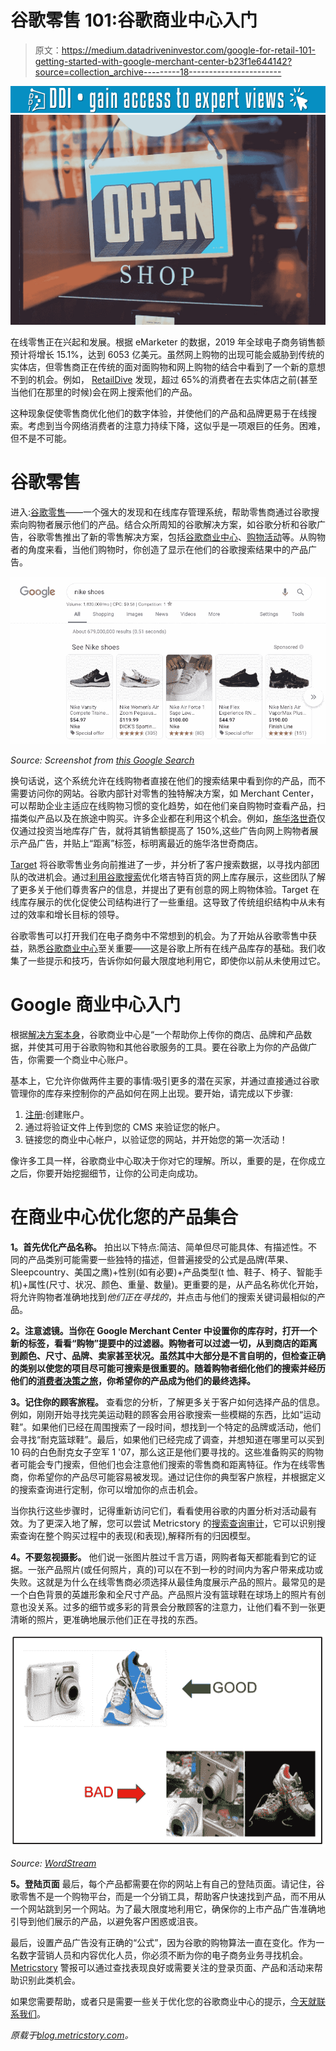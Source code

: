 # 谷歌零售 101:谷歌商业中心入门

> 原文：<https://medium.datadriveninvestor.com/google-for-retail-101-getting-started-with-google-merchant-center-b23f1e644142?source=collection_archive---------18----------------------->

[![](img/7cc63ccd0dff2f0db21131aa5fac9cea.png)](http://www.track.datadriveninvestor.com/1B9E)![](img/16093fb32f063b998cf8d55919100d0a.png)

在线零售正在兴起和发展。根据 eMarketer 的数据，2019 年全球电子商务销售额预计将增长 15.1%，达到 6053 亿美元。虽然网上购物的出现可能会威胁到传统的实体店，但零售商正在传统的面对面购物和网上购物的结合中看到了一个新的意想不到的机会。例如， [RetailDive](https://www.retaildive.com/news/why-researching-online-shopping-offline-is-the-new-norm/442754/) 发现，超过 65%的消费者在去实体店之前(甚至当他们在那里的时候)会在网上搜索他们的产品。

这种现象促使零售商优化他们的数字体验，并使他们的产品和品牌更易于在线搜索。考虑到当今网络消费者的注意力持续下降，这似乎是一项艰巨的任务。困难，但不是不可能。

# 谷歌零售

进入:[谷歌零售](https://www.google.com/retail/)——一个强大的发现和在线库存管理系统，帮助零售商通过谷歌搜索向购物者展示他们的产品。结合众所周知的谷歌解决方案，如谷歌分析和谷歌广告，谷歌零售推出了新的零售解决方案，包括[谷歌商业中心](https://www.google.com/retail/solutions/merchant-center/)、[购物活动](https://www.google.com/retail/solutions/shopping-campaigns/)等。从购物者的角度来看，当他们购物时，你创造了显示在他们的谷歌搜索结果中的产品广告。

![](img/5b8a76588f64ae4dc735920139d64ecf.png)

*Source: Screenshot from* [*this Google Search*](https://www.google.com/search?source=hp&ei=_P9FXMicIeTs9APE1ofwAw&q=nike+shoes&oq=nikie+shoes&gs_l=psy-ab.1.0.0i10l10.104.1273..3412...0.0..2.226.1530.4j7j1......0....1..gws-wiz.....0..0i131j0j0i3.Z2zrAt9MR8s)

换句话说，这个系统允许在线购物者直接在他们的搜索结果中看到你的产品，而不需要访问你的网站。谷歌内部针对零售的独特解决方案，如 Merchant Center，可以帮助企业主适应在线购物习惯的变化趋势，如在他们亲自购物时查看产品，扫描类似产品以及在旅途中购买。许多企业都在利用这个机会。例如，[施华洛世奇](https://www.swarovski.com/en-US/)仅仅通过投资当地库存广告，就将其销售额提高了 150%,这些广告向网上购物者展示产品广告，并贴上“距离”标签，标明离最近的施华洛世奇商店。

[Target](https://www.target.com/) 将谷歌零售业务向前推进了一步，并分析了客户搜索数据，以寻找内部团队的改进机会。通过[利用谷歌搜索](https://www.youtube.com/watch?v=gSHoZgFoVEY)优化塔吉特百货的网上库存展示，这些团队了解了更多关于他们尊贵客户的信息，并提出了更有创意的网上购物体验。Target 在线库存展示的优化促使公司结构进行了一些重组。这导致了传统组织结构中从未有过的效率和增长目标的领导。

谷歌零售可以打开我们在电子商务中不常想到的机会。为了开始从谷歌零售中获益，熟悉[谷歌商业中心](https://www.google.com/retail/solutions/merchant-center/)至关重要——这是谷歌上所有在线产品库存的基础。我们收集了一些提示和技巧，告诉你如何最大限度地利用它，即使你以前从未使用过它。

# Google 商业中心入门

根据[解决方案本身](https://www.google.com/intl/ru/retail/solutions/merchant-center/#?modal_active=none)，谷歌商业中心是“一个帮助你上传你的商店、品牌和产品数据，并使其可用于谷歌购物和其他谷歌服务的工具。要在谷歌上为你的产品做广告，你需要一个商业中心账户。

基本上，它允许你做两件主要的事情:吸引更多的潜在买家，并通过直接通过谷歌管理你的库存来控制你的产品如何在网上出现。要开始，请完成以下步骤:

1.  [注册](https://www.google.com/retail/solutions/merchant-center/#?modal_active=yt-how-to-sign-up):创建账户。
2.  通过将验证文件上传到您的 CMS 来验证您的帐户。
3.  链接您的商业中心帐户，以验证您的网站，并开始您的第一次活动！

像许多工具一样，谷歌商业中心取决于你对它的理解。所以，重要的是，在你成立之后，你要开始挖掘细节，让你的公司走向成功。

# 在商业中心优化您的产品集合

**1。首先优化产品名称。** 拍出以下特点:简洁、简单但尽可能具体、有描述性。不同的产品类别可能需要一些独特的描述，但普遍接受的公式是品牌(苹果、Sleepcountry、美国之鹰)+性别(如有必要)+产品类型(t 恤、鞋子、椅子、智能手机)+属性(尺寸、状况、颜色、重量、数量)。更重要的是，从产品名称优化开始，将允许购物者准确地找到*他们正在寻找的*，并点击与他们的搜索关键词最相似的产品。

**2。注意滤镜。当你在 Google Merchant Center 中设置你的库存时，打开一个新的标签，看看“购物”提要中的过滤器。购物者可以过滤一切，从到商店的距离到颜色、尺寸、品牌、卖家甚至状况。虽然其中大部分是不言自明的，但检查正确的类别以使您的项目尽可能可搜索是很重要的。随着购物者细化他们的搜索并经历他们的[消费者决策之旅](https://www.mckinsey.com/business-functions/marketing-and-sales/our-insights/the-consumer-decision-journey)，你希望你的产品成为他们的最终选择。**

**3。记住你的顾客旅程。** 查看您的分析，了解更多关于客户如何选择产品的信息。例如，刚刚开始寻找完美运动鞋的顾客会用谷歌搜索一些模糊的东西，比如“运动鞋”。如果他们已经在周围搜索了一段时间，想找到一个特定的品牌或活动，他们会寻找“耐克篮球鞋”。最后，如果他们已经完成了调查，并想知道在哪里可以买到 10 码的白色耐克女子空军 1 '07，那么这正是他们要寻找的。这些准备购买的购物者可能会专门搜索，但他们也会注意他们搜索的零售商和距离特征。作为在线零售商，你希望你的产品尽可能容易被发现。通过记住你的典型客户旅程，并根据定义的搜索查询进行定制，你可以增加你的点击机会。

当你执行这些步骤时，记得重新访问它们，看看使用谷歌的内置分析对活动最有效。为了更深入地了解，您可以尝试 Metricstory 的[搜索查询审计](https://metricstory.com/product?utm_medium=referral&utm_source=medium.com&utm_campaign=merchant+center+101)，它可以识别搜索查询在整个购买过程中的表现(和表现),解释所有的归因模型。

**4。不要忽视摄影。** 他们说一张图片胜过千言万语，网购者每天都能看到它的证据。一张产品照片(或任何照片，真的)可以在不到一秒的时间内为客户带来成功或失败。这就是为什么在线零售商必须选择从最佳角度展示产品的照片。最常见的是一个白色背景的英雄形象和全尺寸产品。产品照片没有篮球鞋在球场上的照片有创意也没关系。过多的细节或多彩的背景会分散顾客的注意力，让他们看不到一张更清晰的照片，更准确地展示他们正在寻找的东西。

![](img/bed8a249b092e2f3bacfe614bc188ea0.png)

*Source:* [*WordStream*](https://www.wordstream.com/blog/ws/2015/03/04/google-shopping-campaigns-tips-tricks)

**5。登陆页面** 最后，每个产品都需要在你的网站上有自己的登陆页面。请记住，谷歌零售不是一个购物平台，而是一个分销工具，帮助客户快速找到产品，而不用从一个网站跳到另一个网站。为了最大限度地利用它，确保你的上市产品广告准确地引导到他们展示的产品，以避免客户困惑或沮丧。

最后，设置产品广告没有正确的“公式”，因为谷歌的购物算法一直在变化。作为一名数字营销人员和内容优化人员，你必须不断为你的电子商务业务寻找机会。 [Metricstory](https://metricstory.com?utm_medium=referral&utm_source=medium.com&utm_campaign=merchant+center+101) 警报可以通过查找表现良好或需要关注的登录页面、产品和活动来帮助识别此类机会。

如果您需要帮助，或者只是需要一些关于优化您的谷歌商业中心的提示，[今天就联系我们](https://go.metricstory.com/contact-us?utm_medium=referral&utm_source=medium.com&utm_campaign=merchant+center+101)。

*原载于*[*blog.metricstory.com*](https://blog.metricstory.com/blog/getting-started-with-google-merchant-center)*。*